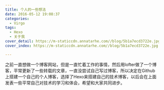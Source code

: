 ```yaml
---
title: 个人的一些想法
date: 2016-05-12 19:08:37
categories:
  - Virgo
tags:
  - Hexo
  - 关于我
cover_detail: https://m-staticcdn.annatarhe.com//blog/5b1a7ecd3722e.jpg
cover_index: https://m-staticcdn.annatarhe.com//blog/5b1a7ecd3722e.jpg

---
```

之前一直想做一个博客网站，但是一直忙着工作的事情，然后用lofter做了一个博客，平常更新了一些转载的文章，一直没尝试自己写过博客，所以决定在Github 上搭建一个自己的个人博客，选择了Hexo来搭建自己的技术博客，以后会在上面发表一些平常自己对技术的学习和体会，希望和大家共同进步。

